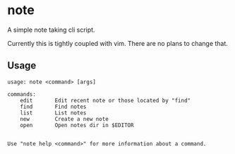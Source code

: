 # note

A simple note taking cli script.

Currently this is tightly coupled with vim. There are no plans to change that.

## Usage

```
usage: note <command> [args]

commands:
	edit       Edit recent note or those located by "find"
	find       Find notes
	list       List notes
	new        Create a new note
	open       Open notes dir in $EDITOR


Use "note help <command>" for more information about a command.
```
